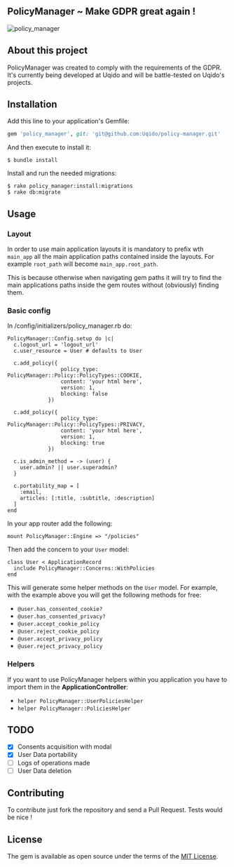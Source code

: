 ## PolicyManager ~ Make GDPR great again !

![policy_manager](https://media.giphy.com/media/14rq7jizqq3oeQ/giphy.gif)

## About this project

PolicyManager was created to comply with the requirements of the GDPR.
It's currently being developed at Uqido and will be battle-tested on Uqido's projects.

## Installation

Add this line to your application's Gemfile:

```ruby
gem 'policy_manager', git: 'git@github.com:Uqido/policy-manager.git'
```

And then execute to install it:

    $ bundle install

Install and run the needed migrations:

    $ rake policy_manager:install:migrations
    $ rake db:migrate

## Usage

### Layout

In order to use main application layouts it is mandatory to prefix wth `main_app` all the main application paths contained
inside the layouts. For example `root_path` will become `main_app.root_path`.

This is because otherwise when navigating gem paths it will try to find the main applications paths inside the gem routes
without (obviously) finding them.

### Basic config

In /config/initializers/policy_manager.rb do:

    PolicyManager::Config.setup do |c|
      c.logout_url = 'logout_url'
      c.user_resource = User # defaults to User
    
      c.add_policy({
                     policy_type: PolicyManager::Policy::PolicyTypes::COOKIE,
                     content: 'your html here',
                     version: 1,
                     blocking: false
                 })
    
      c.add_policy({
                     policy_type: PolicyManager::Policy::PolicyTypes::PRIVACY,
                     content: 'your html here',
                     version: 1,
                     blocking: true
                 })
       
      c.is_admin_method = -> (user) { 
        user.admin? || user.superadmin?
      } 
      
      c.portability_map = [
        :email,
        articles: [:title, :subtitle, :description]
      ]
    end

In your app router add the following:

    mount PolicyManager::Engine => "/policies"
    
Then add the concern to your `User` model:
    
    class User < ApplicationRecord
      include PolicyManager::Concerns::WithPolicies
    end
    
This will generate some helper methods on the `User` model. For example, with the example above you will
get the following methods for free:

- `@user.has_consented_cookie?`
- `@user.has_consented_privacy?`
- `@user.accept_cookie_policy`
- `@user.reject_cookie_policy`
- `@user.accept_privacy_policy`
- `@user.reject_privacy_policy`

### Helpers

If you want to use PolicyManager helpers within you application you have to 
import them in the **ApplicationController**: 

- ` helper PolicyManager::UserPoliciesHelper `
- ` helper PolicyManager::PoliciesHelper `
## TODO

- [x] Consents acquisition with modal
- [x] User Data portability
- [ ] Logs of operations made
- [ ] User Data deletion

## Contributing

To contribute just fork the repository and send a Pull Request. Tests would be nice !


## License

The gem is available as open source under the terms of the [MIT License](http://opensource.org/licenses/MIT).
